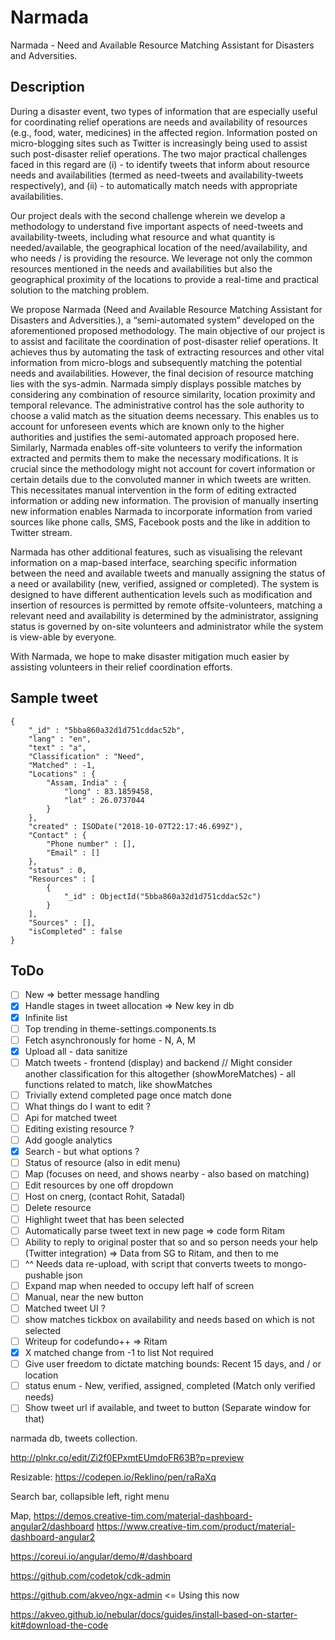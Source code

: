 # Narmada
Narmada - Need and Available Resource Matching Assistant for Disasters and Adversities.

## Description

During a disaster event, two types of information that are especially useful for coordinating relief operations are needs and availability of resources (e.g., food, water, medicines) in the affected region. Information posted on micro-blogging sites such as Twitter is increasingly being used to assist such post-disaster relief operations.  The two major practical challenges faced in this regard are (i) - to identify tweets that inform about resource needs and availabilities (termed as need-tweets and availability-tweets respectively),  and (ii) - to automatically match needs with appropriate availabilities. 

Our project deals with the second challenge wherein we develop a methodology to understand five important aspects of need-tweets and availability-tweets, including what resource and what quantity is needed/available, the geographical location of the need/availability, and who needs / is providing the resource.  We leverage not only the common resources mentioned in the needs and availabilities but also the geographical proximity of the locations to provide a real-time and practical solution to the matching problem. 

We propose Narmada (Need and Available Resource Matching Assistant for Disasters and Adversities.), a “semi-automated system” developed on the  aforementioned proposed methodology. The main objective of our project is to assist and facilitate the coordination of post-disaster relief operations. It achieves thus by automating the task of extracting resources and other vital information from micro-blogs and subsequently matching the potential needs and availabilities. However, the final decision of resource matching lies with the sys-admin. Narmada simply displays possible matches by considering any combination of resource similarity, location proximity and temporal relevance. The administrative control has the sole authority to choose a valid match as the situation deems necessary. This enables us to account for unforeseen events which are known only to the higher authorities and justifies the semi-automated approach proposed here.
Similarly, Narmada enables off-site volunteers to verify the information extracted and permits them to make the necessary modifications. It is crucial since the methodology might not account for covert information or certain details due to the convoluted manner in which tweets are written. This necessitates manual intervention in the form of editing extracted information or adding new information. The provision of manually inserting new information  enables Narmada to incorporate information from varied sources like phone calls, SMS, Facebook posts and the like in addition to Twitter stream.

Narmada has other additional features, such as visualising the relevant information on a map-based interface, searching specific information between the need and available tweets and manually assigning the status of a need or availability (new, verified, assigned or completed). The system is designed to have different authentication levels such as modification and insertion of resources  is permitted by remote offsite-volunteers, matching a relevant need and availability is determined by the administrator, assigning status is governed by on-site volunteers and administrator while the system is view-able by everyone. 

With Narmada, we hope to make disaster mitigation much easier by assisting volunteers in their relief coordination efforts. 






## Sample tweet

```
{
    "_id" : "5bba860a32d1d751cddac52b",
    "lang" : "en",
    "text" : "a",
    "Classification" : "Need",
    "Matched" : -1,
    "Locations" : {
        "Assam, India" : {
            "long" : 83.1859458,
            "lat" : 26.0737044
        }
    },
    "created" : ISODate("2018-10-07T22:17:46.699Z"),
    "Contact" : {
        "Phone number" : [],
        "Email" : []
    },
    "status" : 0,
    "Resources" : [ 
        {
            "_id" : ObjectId("5bba860a32d1d751cddac52c")
        }
    ],
    "Sources" : [],
    "isCompleted" : false
}
```

<!-- {"_id":"907538578267353088","loc":"","tln":"","plt":"","cr":{"$date":"2017-09-12T04:07:12.000Z"},"pln":"","lang":"en","p":"","tlt":"","f":"","flrs":9,"acr":{"$date":"2017-02-02T11:58:16.000Z"},"t":"RT @DailyMonitor: Floods ravage four villages in Mbarara https://t.co/wwlOfyJlnp","uid":"827207015588040704","cc":""}, -->

## ToDo

- [ ] New => better message handling
- [X] Handle stages in tweet allocation => New key in db
- [X] Infinite list
- [ ] Top trending in theme-settings.components.ts 
- [ ] Fetch asynchronously for home - N, A, M
- [X] Upload all - data sanitize
- [ ] Match tweets - frontend (display) and backend // Might consider another classification for this altogether (showMoreMatches) - all functions related to match, like showMatches
- [ ] Trivially extend completed page once match done
- [ ] What things do I want to edit ?
- [ ] Api for matched tweet
- [ ] Editing existing resource ?
- [ ] Add google analytics 
- [X] Search  - but what options ?
- [ ] Status of resource (also in edit menu)
- [ ] Map (focuses on need, and shows nearby - also based on matching)
- [ ] Edit resources by one off dropdown
- [ ] Host on cnerg, (contact Rohit, Satadal)
- [ ] Delete resource
- [ ] Highlight tweet that has been selected
- [ ] Automatically parse tweet text in new page => code form Ritam
- [ ] Ability to reply to original poster that so and so person needs your help (Twitter integration) => Data from SG to Ritam, and then to me
- [ ] ^^ Needs data re-upload, with script that converts tweets to mongo-pushable json
- [ ] Expand map when needed to occupy left half of screen
- [ ] Manual, near the new button
- [ ] Matched tweet UI ?
- [ ] show matches tickbox on availability and needs based on which is not selected
- [ ] Writeup for codefundo++ => Ritam
- [X] X matched change from -1 to list Not required
- [ ] Give user freedom to dictate matching bounds: Recent 15 days, and / or location
- [ ] status enum - New, verified, assigned, completed (Match only verified needs)
- [ ] Show tweet url if available, and tweet to button (Separate window for that) 

narmada db, tweets collection.

http://plnkr.co/edit/Zi2f0EPxmtEUmdoFR63B?p=preview

Resizable: https://codepen.io/Reklino/pen/raRaXq

Search bar, collapsible left, right menu

Map, 
https://demos.creative-tim.com/material-dashboard-angular2/dashboard
https://www.creative-tim.com/product/material-dashboard-angular2

https://coreui.io/angular/demo/#/dashboard

https://github.com/codetok/cdk-admin


https://github.com/akveo/ngx-admin <= Using this now

https://akveo.github.io/nebular/docs/guides/install-based-on-starter-kit#download-the-code
